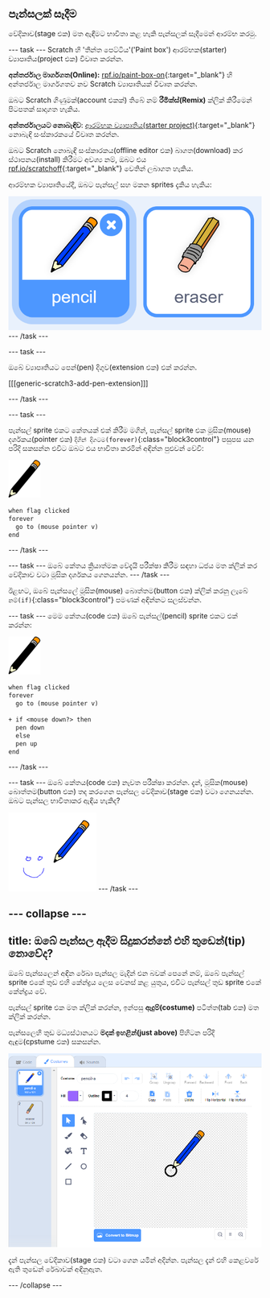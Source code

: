 ## පැන්සලක් සෑදීම

වේදිකාව(stage එක) මත ඇඳීමට භාවිතා කළ හැකි පැන්සලක් සෑදීමෙන් ආරම්භ කරමු.

\--- task \--- Scratch හි 'තීන්ත පෙට්ටිය'('Paint box') ආරම්භක(starter) ව්‍යාපෘතිය(project එක) විවෘත කරන්න.

**අන්තර්ජාල මාර්ගගත(Online):** [rpf.io/paint-box-on](http://rpf.io/paint-box-on){:target="_blank"} හි අන්තර්ජාල මාර්ගගතව නව Scratch ව්‍යාපෘතියක් විවෘත කරන්න.

ඔබට Scratch ගිණුමක්(account එකක්) තිබේ නම් **රීමික්ස්(Remix)** ක්ලික් කිරීමෙන් පිටපතක් සාදාගත හැකිය.

**අන්තර්ජාලයට නොබැඳිව**: [ආරම්භක ව්‍යාපෘතිය(starter project)](http://rpf.io/p/en/paint-box-go){:target="_blank"} නොබැඳි සංස්කාරකයේ විවෘත කරන්න.

ඔබට Scratch නොබැඳි සංස්කාරකය(offline editor එක) බාගත(download) කර ස්ථාපනය(install) කිරීමට අවශ්‍ය නම්, ඔබට එය [rpf.io/scratchoff](http://rpf.io/scratchoff){:target="_blank"} වෙතින් ලබාගත හැකිය.

ආරම්භක ව්‍යාපෘතියේදී, ඔබට පැන්සල් සහ මකන sprites දැකිය හැකිය:

![තිර රුව(screenshot)](images/paint-starter.png) \--- /task \---

\--- task \---

ඔබේ ව්‍යාපෘතියට පෙන්(pen) දිගුව(extension එක) එක් කරන්න.

[[[generic-scratch3-add-pen-extension]]]

\--- /task \---

\--- task \---

පැන්සල් sprite එකට කේතයක් එක් කිරීම මගින්, පැන්සල් sprite එක මූසික(mouse) දර්ශකය(pointer එක) `දිගින් දිගටම(forever)`{:class="block3control"} පසුපස යන පරිදි සකසන්න එවිට ඔබට එය භාවිතා කරමින් අඳින්න පුළුවන් වේවි:

![පැන්සල](images/pencil.png)

```blocks3
when flag clicked
forever
  go to (mouse pointer v)
end
```

\--- /task \---

\--- task \--- ඔබේ කේතය ක්‍රියාත්මක වේදැයි පරීක්ෂා කිරීම සඳහා ධජය මත ක්ලික් කර වේදිකාව වටා මූසික දර්ශකය ගෙනයන්න. \--- /task \---

ඊළඟට, ඔබේ පැන්සලේ මූසික(mouse) බොත්තම(button එක) ක්ලික් කරනු ලැබේ `නම්(if)`{:class="block3control"} පමණක් අඳින්නට සලස්වන්න.

\--- task \--- මෙම කේතය(code එක) ඔබේ පැන්සල්(pencil) sprite එකට එක් කරන්න:

![පැන්සල](images/pencil.png)

```blocks3
when flag clicked
forever
  go to (mouse pointer v)

+ if <mouse down?> then
  pen down
  else
  pen up 
end
```

\--- /task \---

\--- task \--- ඔබේ කේතය(code එක) නැවත පරීක්ෂා කරන්න. දැන්, මූසික(mouse) බොත්තම(button එක) තද කරගෙන පැන්සල වේදිකාව(stage එක) වටා ගෙනයන්න. ඔබට පැන්සල භාවිතාකර ඇඳිය හැකිද?

![තිර රුව(screenshot)](images/paint-draw.png) \--- /task \---

## \--- collapse \---

## title: ඔබේ පැන්සල ඇදීම සිදුකරන්නේ එහි තුඩෙන්(tip) නොවේද?

ඔබේ පැන්සලෙන් අඳින රේඛා පැන්සල මැදින් එන බවක් පෙනේ නම්, ඔබේ පැන්සල් sprite එකේ තුඩ එහි කේන්ද්‍රය ලෙස වෙනස් කළ යුතුය, එවිට පැන්සල් තුඩ sprite එකේ කේන්ද්‍රය වේ.

පැන්සල් sprite එක මත ක්ලික් කරන්න, ඉන්පසු **ඇදුම්(costume)** පටිත්ත(tab එක) මත ක්ලික් කරන්න.

පැන්සලෙහි තුඩ මධ්‍යස්ථානයට **මදක් ඉහළින්(just above)** පිහිටන පරිදි ඇඳුම(cpstume එක) සකසන්න.

![ඇඳුම්(costume) මධ්‍යස්ථානය(center)](images/costume-center-annotated.png)

දැන් පැන්සල වේදිකාව(stage එක) වටා ගෙන යමින් අදින්න. පැන්සල දැන් එහි කෙළවරේ ඇති තුඩෙන් රේඛාවක් අඳිනුඇත.

\--- /collapse \---